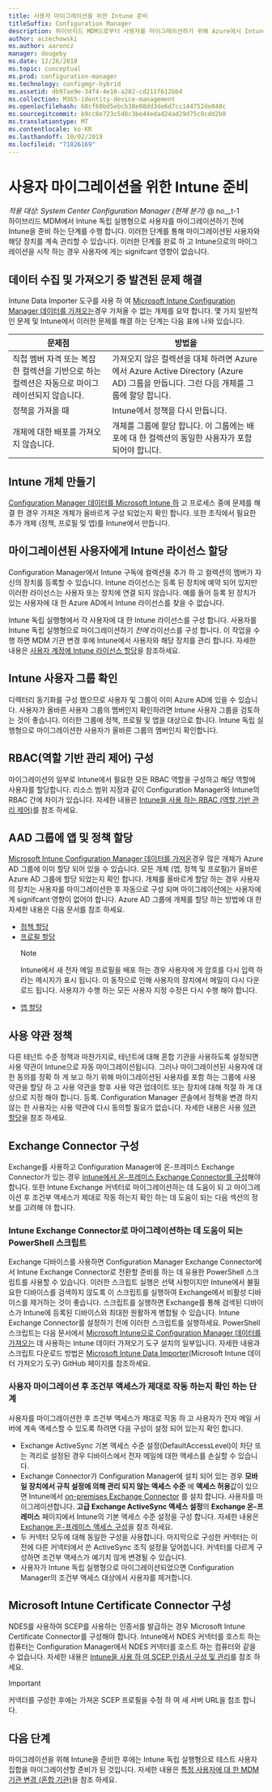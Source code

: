 ```yaml
---
title: 사용자 마이그레이션을 위한 Intune 준비
titleSuffix: Configuration Manager
description: 하이브리드 MDM으로부터 사용자를 마이그레이션하기 위해 Azure에서 Intune을 준비하는 방법을 알아봅니다.
author: aczechowski
ms.author: aaroncz
manager: dougeby
ms.date: 12/26/2018
ms.topic: conceptual
ms.prod: configuration-manager
ms.technology: configmgr-hybrid
ms.assetid: db97ae9e-34f4-4e10-a282-cd211f612bb4
ms.collection: M365-identity-device-management
ms.openlocfilehash: 68cf60bd5ebcb38e08dd3de6d7cc144752de848c
ms.sourcegitcommit: b9cc8e723c5d8c3be44edad24ad29d75c0cdd2b0
ms.translationtype: MT
ms.contentlocale: ko-KR
ms.lasthandoff: 10/02/2019
ms.locfileid: "71826169"
---
```

# <a name="prepare-intune-for-user-migration"></a>사용자 마이그레이션을 위한 Intune 준비 

*적용 대상: System Center Configuration Manager (현재 분기)*  @ no__t-1  
하이브리드 MDM에서 Intune 독립 실행형으로 사용자를 마이그레이션하기 전에 Intune을 준비 하는 단계를 수행 합니다. 이러한 단계를 통해 마이그레이션된 사용자와 해당 장치를 계속 관리할 수 있습니다. 이러한 단계를 완료 하 고 Intune으로의 마이그레이션을 시작 하는 경우 사용자에 게는 signifcant 영향이 없습니다.  

## <a name="fix-issues-found-during-data-collection-and-import"></a>데이터 수집 및 가져오기 중 발견된 문제 해결
Intune Data Importer 도구를 사용 하 여 [Microsoft Intune Configuration Manager 데이터를 가져오는](migrate-import-data.md)경우 가져올 수 없는 개체를 요약 합니다. 몇 가지 일반적인 문제 및 Intune에서 이러한 문제를 해결 하는 단계는 다음 표에 나와 있습니다. 

|문제점  |방법을  |
|---------|---------|
|직접 멤버 자격 또는 복잡 한 컬렉션을 기반으로 하는 컬렉션은 자동으로 마이그레이션되지 않습니다.|가져오지 않은 컬렉션을 대체 하려면 Azure에서 Azure Active Directory (Azure AD) 그룹을 만듭니다. 그런 다음 개체를 그룹에 할당 합니다.|
|정책을 가져올 때 |Intune에서 정책을 다시 만듭니다.|
|개체에 대한 배포를 가져오지 않습니다.|개체를 그룹에 할당 합니다. 이 그룹에는 배포에 대 한 컬렉션의 동일한 사용자가 포함 되어야 합니다.|

## <a name="create-intune-objects"></a>Intune 개체 만들기 
[Configuration Manager 데이터를 Microsoft Intune 하](migrate-import-data.md) 고 프로세스 중에 문제를 해결 한 경우 가져온 개체가 올바르게 구성 되었는지 확인 합니다. 또한 조직에서 필요한 추가 개체 (정책, 프로필 및 앱)를 Intune에서 만듭니다. 

## <a name="assign-intune-licenses-to-migrated-users"></a>마이그레이션된 사용자에게 Intune 라이선스 할당
Configuration Manager에서 Intune 구독에 컬렉션을 추가 하 고 컬렉션의 멤버가 자신의 장치를 등록할 수 있습니다. Intune 라이선스는 등록 된 장치에 예약 되어 있지만 이러한 라이선스는 사용자 또는 장치에 연결 되지 않습니다. 예를 들어 등록 된 장치가 있는 사용자에 대 한 Azure AD에서 Intune 라이선스를 찾을 수 없습니다. 

Intune 독립 실행형에서 각 사용자에 대 한 Intune 라이선스를 구성 합니다. 사용자를 Intune 독립 실행형으로 마이그레이션하기 *전에* 라이선스를 구성 합니다. 이 작업을 수행 하면 MDM 기관 변경 후에 Intune에서 사용자와 해당 장치를 관리 합니다. 자세한 내용은 [사용자 계정에 Intune 라이선스 할당](https://docs.microsoft.com/intune/licenses-assign)을 참조하세요. 

## <a name="verify-intune-user-groups"></a>Intune 사용자 그룹 확인
디렉터리 동기화를 구성 했으므로 사용자 및 그룹이 이미 Azure AD에 있을 수 있습니다. 사용자가 올바른 사용자 그룹의 멤버인지 확인하려면 Intune 사용자 그룹을 검토하는 것이 좋습니다. 이러한 그룹에 정책, 프로필 및 앱을 대상으로 합니다. Intune 독립 실행형으로 마이그레이션한 사용자가 올바른 그룹의 멤버인지 확인합니다. 

## <a name="configure-role-based-administration-control-rbac"></a>RBAC(역할 기반 관리 제어) 구성
마이그레이션의 일부로 Intune에서 필요한 모든 RBAC 역할을 구성하고 해당 역할에 사용자를 할당합니다. 리소스 범위 지정과 같이 Configuration Manager와 Intune의 RBAC 간에 차이가 있습니다. 자세한 내용은 [Intune을 사용 하는 RBAC (역할 기반 관리 제어)](https://docs.microsoft.com/intune/role-based-access-control)를 참조 하세요.

## <a name="assign-apps-and-policies-to-aad-groups"></a>AAD 그룹에 앱 및 정책 할당
[Microsoft Intune Configuration Manager 데이터를 가져온](migrate-import-data.md)경우 많은 개체가 Azure AD 그룹에 이미 할당 되어 있을 수 있습니다. 모든 개체 (앱, 정책 및 프로필)가 올바른 Azure AD 그룹에 할당 되었는지 확인 합니다. 개체를 올바르게 할당 하는 경우 사용자의 장치는 사용자를 마이그레이션한 후 자동으로 구성 되며 마이그레이션에는 사용자에 게 signifcant 영향이 없어야 합니다. Azure AD 그룹에 개체를 할당 하는 방법에 대 한 자세한 내용은 다음 문서를 참조 하세요. 
- [정책 할당](https://docs.microsoft.com/intune/get-started-policies)  
- [프로필 할당](https://docs.microsoft.com/intune/device-profile-assign)  
    > [!NOTE]  
    > Intune에서 새 전자 메일 프로필을 배포 하는 경우 사용자에 게 암호를 다시 입력 하 라는 메시지가 표시 됩니다. 이 동작으로 인해 사용자의 장치에서 메일이 다시 다운로드 됩니다. 사용자가 수행 하는 모든 사용자 지정 수정은 다시 수행 해야 합니다. 
- [앱 할당](https://docs.microsoft.com/intune/get-started-apps) 

## <a name="terms-and-conditions-policy"></a>사용 약관 정책
다른 테넌트 수준 정책과 마찬가지로, 테넌트에 대해 혼합 기관을 사용하도록 설정되면 사용 약관이 Intune으로 자동 마이그레이션됩니다.  그러나 마이그레이션된 사용자에 대 한 동의를 정확 하 게 보고 하기 위해 마이그레이션된 사용자를 포함 하는 그룹에 사용 약관을 할당 하 고 사용 약관을 향후 사용 약관 업데이트 또는 장치에 대해 적절 하 게 대상으로 지정 해야 합니다. 등록. Configuration Manager 콘솔에서 정책을 변경 하지 않는 한 사용자는 사용 약관에 다시 동의할 필요가 없습니다. 자세한 내용은 사용 [약관 할당](https://docs.microsoft.com/intune/enrollment/terms-and-conditions-create#create-terms-and-conditions)을 참조 하세요.

## <a name="configure-the-exchange-connector"></a>Exchange Connector 구성
Exchange를 사용하고 Configuration Manager에 온-프레미스 Exchange Connector가 있는 경우 [Intune에서 온-프레미스 Exchange Connector를 구성](https://docs.microsoft.com/intune/exchange-connector-install)해야 합니다. 또한 Intune Exchange 커넥터로 마이그레이션하는 데 도움이 되 고 마이그레이션 후 조건부 액세스가 제대로 작동 하는지 확인 하는 데 도움이 되는 다음 섹션의 정보를 고려해 야 합니다.

### <a name="powershell-scripts-to-help-you-migrate-to-the-intune-exchange-connector"></a>Intune Exchange Connector로 마이그레이션하는 데 도움이 되는 PowerShell 스크립트 
Exchange 디바이스를 사용하면 Configuration Manager Exchange Connector에서 Intune Exchange Connector로 전환할 준비를 하는 데 유용한 PowerShell 스크립트를 사용할 수 있습니다. 이러한 스크립트 실행은 선택 사항이지만 Intune에서 불필요한 디바이스를 검색하지 않도록 이 스크립트를 실행하여 Exchange에서 비활성 디바이스를 제거하는 것이 좋습니다. 스크립트를 실행하면 Exchange를 통해 검색된 디바이스가 Intune에 등록된 디바이스와 최대한 원활하게 병합될 수 있습니다. Intune Exchange Connector를 설정하기 전에 이러한 스크립트를 실행하세요. PowerShell 스크립트는 다음 문서에서 [Microsoft Intune으로 Configuration Manager 데이터를 가져오는](migrate-import-data.md) 데 사용하는 Intune 데이터 가져오기 도구 설치의 일부입니다. 자세한 내용과 스크립트 다운로드 방법은 [Microsoft Intune Data Importer](https://github.com/ConfigMgrTools/Intune-Data-Importer)(Microsoft Intune 데이터 가져오기 도구) GitHub 페이지를 참조하세요.

### <a name="steps-to-make-sure-conditional-access-works-properly-after-user-migration"></a>사용자 마이그레이션 후 조건부 액세스가 제대로 작동 하는지 확인 하는 단계
사용자를 마이그레이션한 후 조건부 액세스가 제대로 작동 하 고 사용자가 전자 메일 서버에 계속 액세스할 수 있도록 하려면 다음 구성이 설정 되어 있는지 확인 합니다.
- Exchange ActiveSync 기본 액세스 수준 설정(DefaultAccessLevel)이 차단 또는 격리로 설정된 경우 디바이스에서 전자 메일에 대한 액세스를 손실할 수 있습니다. 
- Exchange Connector가 Configuration Manager에 설치 되어 있는 경우 **모바일 장치에서 규칙 설정에 의해 관리 되지 않는 액세스 수준** 에 **액세스 허용**값이 있으면 Intune에서 [on-premises Exchange Connector](https://docs.microsoft.com/intune/conditional-access-exchange-create#configure-exchange-on-premises-access) 를 설치 합니다. 사용자를 마이그레이션합니다. **고급 Exchange ActiveSync 액세스 설정**의 **Exchange 온-프레미스** 페이지에서 Intune의 기본 액세스 수준 설정을 구성 합니다. 자세한 내용은 [Exchange 온-프레미스 액세스 구성](https://docs.microsoft.com/intune/conditional-access-exchange-create#configure-exchange-on-premises-access)을 참조 하세요.
- 두 커넥터 모두에 대해 동일한 구성을 사용합니다. 마지막으로 구성한 커넥터는 이전에 다른 커넥터에서 쓴 ActiveSync 조직 설정을 덮어씁니다. 커넥터를 다르게 구성하면 조건부 액세스가 예기치 않게 변경될 수 있습니다.
- 사용자가 Intune 독립 실행형으로 마이그레이션되었으면 Configuration Manager의 조건부 액세스 대상에서 사용자를 제거합니다.

## <a name="configure-the-microsoft-intune-certificate-connector"></a>Microsoft Intune Certificate Connector 구성
NDES를 사용하여 SCEP를 사용하는 인증서를 발급하는 경우 Microsoft Intune Certificate Connector를 구성해야 합니다. Intune에서 NDES 커넥터를 호스트 하는 컴퓨터는 Configuration Manager에서 NDES 커넥터를 호스트 하는 컴퓨터와 같을 수 없습니다. 자세한 내용은 [Intune을 사용 하 여 SCEP 인증서 구성 및 관리](https://docs.microsoft.com/intune/certificates-scep-configure)를 참조 하세요. 

> [!Important]    
> 커넥터를 구성한 후에는 가져온 SCEP 프로필을 수정 하 여 새 서버 URL을 참조 합니다.

## <a name="next-step"></a>다음 단계
마이그레이션을 위해 Intune을 준비한 후에는 Intune 독립 실행형으로 테스트 사용자 집합을 마이그레이션할 준비가 된 것입니다. 자세한 내용은 [특정 사용자에 대 한 MDM 기관 변경 (혼합 기관)](migrate-mixed-authority.md)을 참조 하세요.


